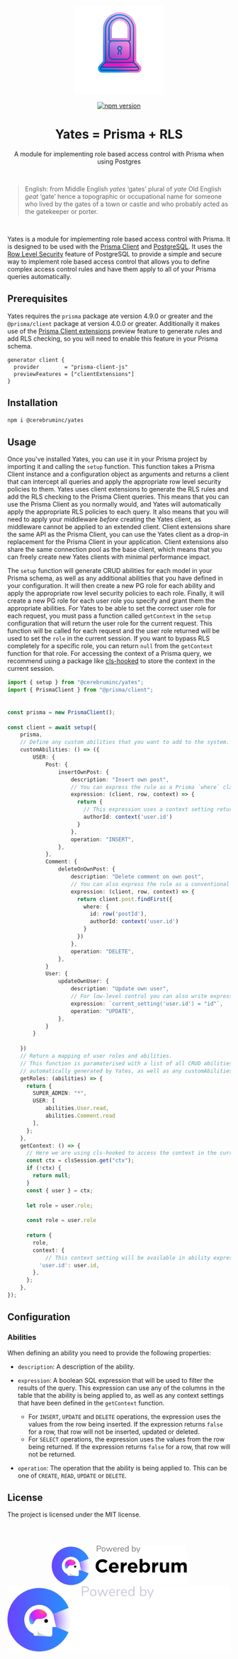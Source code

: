 <div align="center">
  <img width="200" height="200" src="https://raw.githubusercontent.com/cerebruminc/yates/master/images/yates-icon.png">

[![npm version](https://img.shields.io/npm/v/@cerebruminc/yates)](https://www.npmjs.com/package/@cerebruminc/yates)

  <h1>Yates = Prisma + RLS</h1>

  <p>
    A module for implementing role based access control with Prisma when using Postgres
  </p>
  <br>
</div>

> English: from Middle English _yates_ ‘gates’ plural of _yate_ Old English _geat_ ‘gate’ hence a topographic or occupational name for someone who lived by the gates of a town or castle and who probably acted as the gatekeeper or porter.

<br>

Yates is a module for implementing role based access control with Prisma. It is designed to be used with the [Prisma Client](https://www.prisma.io/docs/reference/tools-and-interfaces/prisma-client) and [PostgreSQL](https://www.postgresql.org/).
It uses the [Row Level Security](https://www.postgresql.org/docs/9.5/ddl-rowsecurity.html) feature of PostgreSQL to provide a simple and secure way to implement role based access control that allows you to define complex access control rules and have them apply to all of your Prisma queries automatically.

## Prerequisites

Yates requires the `prisma` package ate version 4.9.0 or greater and the `@prisma/client` package at version 4.0.0 or greater. Additionally it makes use of the [Prisma Client extensions](https://www.prisma.io/docs/concepts/components/prisma-client/client-extensions) preview feature to generate rules and add RLS checking, so you will need to enable this feature in your Prisma schema.

```prisma
generator client {
  provider        = "prisma-client-js"
  previewFeatures = ["clientExtensions"]
}
```

## Installation

```bash
npm i @cerebruminc/yates
```

## Usage

Once you've installed Yates, you can use it in your Prisma project by importing it and calling the `setup` function. This function takes a Prisma Client instance and a configuration object as arguments and returns a client that can intercept all queries and apply the appropriate row level security policies to them.
Yates uses client extensions to generate the RLS rules and add the RLS checking to the Prisma Client queries. This means that you can use the Prisma Client as you normally would, and Yates will automatically apply the appropriate RLS policies to each query. It also means that you will need to apply your middleware _before_ creating the Yates client, as middleware cannot be applied to an extended client.
Client extensions share the same API as the Prisma Client, you can use the Yates client as a drop-in replacement for the Prisma Client in your application.
Client extensions also share the same connection pool as the base client, which means that you can freely create new Yates clients with minimal performance impact.

The `setup` function will generate CRUD abilities for each model in your Prisma schema, as well as any additional abilities that you have defined in your configuration. It will then create a new PG role for each ability and apply the appropriate row level security policies to each role. Finally, it will create a new PG role for each user role you specify and grant them the appropriate abilities.
For Yates to be able to set the correct user role for each request, you must pass a function called `getContext` in the `setup` configuration that will return the user role for the current request. This function will be called for each request and the user role returned will be used to set the `role` in the current session. If you want to bypass RLS completely for a specific role, you can return `null` from the `getContext` function for that role.
For accessing the context of a Prisma query, we recommend using a package like [cls-hooked](https://www.npmjs.com/package/cls-hooked) to store the context in the current session.

```ts
import { setup } from "@cerebruminc/yates";
import { PrismaClient } from "@prisma/client";


const prisma = new PrismaClient();

const client = await setup({
    prisma,
    // Define any custom abilities that you want to add to the system.
    customAbilities: () => ({
        USER: {
            Post: {
                insertOwnPost: {
                    description: "Insert own post",
                    // You can express the rule as a Prisma `where` clause.
                    expression: (client, row, context) => {
                      return {
                        // This expression uses a context setting returned by the getContext function
                        authorId: context('user.id')
                      }
                    },
                    operation: "INSERT",
                },
            },
            Comment: {
                deleteOnOwnPost: {
                    description: "Delete comment on own post",
                    // You can also express the rule as a conventional Prisma query.
                    expression: (client, row, context) => {
                      return client.post.findFirst({
                        where: {
                          id: row('postId'),
                          authorId: context('user.id')
                        }
                      })
                    },
                    operation: "DELETE",
                },
            }
            User: {
                updateOwnUser: {
                    description: "Update own user",
                    // For low-level control you can also write expressions as a raw SQL string.
                    expression: `current_setting('user.id') = "id"`,
                    operation: "UPDATE",
                },
            }
        }

    })
    // Return a mapping of user roles and abilities.
    // This function is paramaterised with a list of all CRUD abilities that have been
    // automatically generated by Yates, as well as any customAbilities that have been defined.
    getRoles: (abilities) => {
      return {
        SUPER_ADMIN: "*",
        USER: [
            abilities.User.read,
            abilities.Comment.read
        ],
      };
    },
    getContext: () => {
      // Here we are using cls-hooked to access the context in the current session.
      const ctx = clsSession.get("ctx");
      if (!ctx) {
        return null;
      }
      const { user } = ctx;

      let role = user.role;

      const role = user.role

      return {
        role,
        context: {
            // This context setting will be available in ability expressions using `current_setting('user.id')`
          'user.id': user.id,
        },
      };
    },
});
```

## Configuration

### Abilities

When defining an ability you need to provide the following properties:

- `description`: A description of the ability.
- `expression`: A boolean SQL expression that will be used to filter the results of the query. This expression can use any of the columns in the table that the ability is being applied to, as well as any context settings that have been defined in the `getContext` function.

  - For `INSERT`, `UPDATE` and `DELETE` operations, the expression uses the values from the row being inserted. If the expression returns `false` for a row, that row will not be inserted, updated or deleted.
  - For `SELECT` operations, the expression uses the values from the row being returned. If the expression returns `false` for a row, that row will not be returned.

- `operation`: The operation that the ability is being applied to. This can be one of `CREATE`, `READ`, `UPDATE` or `DELETE`.

## License

The project is licensed under the MIT license.

  <br>
  <br>

<div align="center">

![Cerebrum](./images/powered-by-cerebrum-lm.png#gh-light-mode-only)
![Cerebrum](./images/powered-by-cerebrum-dm.svg#gh-dark-mode-only)

</div>
